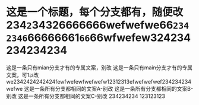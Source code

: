 # 这是一个标题，每个分支都有，随便改234` 2 `34326666666wefwefwe66`2342346`66666661`66`66wfwefew324234234234234
这是一条只有mian分支才有的专属文案，别改
这是一条只有main分支才有的专属文案，可1`以`改we2342424242424fewfwefewfwefwefw12312313efwefwefwef234234234wefwe
这是一条所有分支都相同的文案A-别改
这是一条所有分支都相同的文案B-别改
这是一条所有分支都相同的文案C-别改
234234234
123123123
